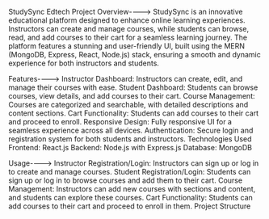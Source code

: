 StudySync Edtech Project
Overview---->
StudySync is an innovative educational platform designed to enhance online learning experiences. Instructors can create and manage courses, while students can browse, read, and add courses to their cart for a seamless learning journey. The platform features a stunning and user-friendly UI, built using the MERN (MongoDB, Express, React, Node.js) stack, ensuring a smooth and dynamic experience for both instructors and students.


Features---->
Instructor Dashboard: Instructors can create, edit, and manage their courses with ease.
Student Dashboard: Students can browse courses, view details, and add courses to their cart.
Course Management: Courses are categorized and searchable, with detailed descriptions and content sections.
Cart Functionality: Students can add courses to their cart and proceed to enroll.
Responsive Design: Fully responsive UI for a seamless experience across all devices.
Authentication: Secure login and registration system for both students and instructors.
Technologies Used
Frontend: React.js
Backend: Node.js with Express.js
Database: MongoDB


Usage---->
Instructor Registration/Login: Instructors can sign up or log in to create and manage courses.
Student Registration/Login: Students can sign up or log in to browse courses and add them to their cart.
Course Management: Instructors can add new courses with sections and content, and students can explore these courses.
Cart Functionality: Students can add courses to their cart and proceed to enroll in them.
Project Structure
